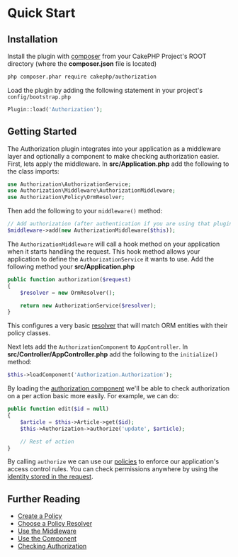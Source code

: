 # Quick Start

## Installation

Install the plugin with [composer](https://getcomposer.org/) from your CakePHP
Project's ROOT directory (where the **composer.json** file is located)

```sh
php composer.phar require cakephp/authorization
```

Load the plugin by adding the following statement in your project's `config/bootstrap.php`

```php
Plugin::load('Authorization');
```

## Getting Started

The Authorization plugin integrates into your application as a middleware layer
and optionally a component to make checking authorization easier. First, lets
apply the middleware. In **src/Application.php** add the following to the class
imports:

```php
use Authorization\AuthorizationService;
use Authorization\Middleware\AuthorizationMiddleware;
use Authorization\Policy\OrmResolver;
```

Then add the following to your `middleware()` method:

```php
// Add authorization (after authentication if you are using that plugin too).
$middleware->add(new AuthorizationMiddleware($this));
```

The `AuthorizationMiddleware` will call a hook method on your application when
it starts handling the request. This hook method allows your application to
define the `AuthorizationService` it wants to use. Add the following method your
**src/Application.php**

```php
public function authorization($request)
{
    $resolver = new OrmResolver();

    return new AuthorizationService($resolver);
}
```

This configures a very basic [resolver](./Policy-Resolvers.md) that will match
ORM entities with their policy classes.

Next lets add the `AuthorizationComponent` to `AppController`. In
**src/Controller/AppController.php** add the following to the `initialize()`
method:

```php
$this->loadComponent('Authorization.Authorization');
```

By loading the [authorization component](./Component.php) we'll be able to check
authorization on a per action basic more easily. For example, we can do:

```php
public function edit($id = null)
{
    $article = $this->Article->get($id);
    $this->Authorization->authorize('update', $article);

    // Rest of action
}
```

By calling `authorize` we can use our [policies](./Policies.md) to enforce our
application's access control rules. You can check permissions anywhere by using
the [identity stored in the request](./Checking-Authorization.md).


## Further Reading

* [Create a Policy](/docs/Policies.md)
* [Choose a Policy Resolver](/docs/Policy-Resolvers.md)
* [Use the Middleware](/docs/Middleware.md)
* [Use the Component](/docs/Component.md)
* [Checking Authorization](/docs/Checking-Authorization.md)
